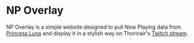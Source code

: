 # NP Overlay
NP Overlay is a simple website designed to pull Now Playing data from [Princess Luna](https://github.com/Thorinair/Princess-Luna/) and display it in a stylish way on Thorinair's [Twitch stream](https://www.twitch.tv/thorinair).